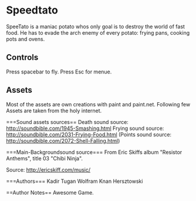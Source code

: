 # Speedtato

SpeeTato is a maniac potato whos only goal is to destroy the world of fast food. He has to evade the arch enemy of every potato: frying pans, cooking pots and ovens.

## Controls
Press spacebar to fly.
Press Esc for menue.

 ## Assets
Most of the assets are own creations with paint and paint.net. Following few Assets are taken from the holy internet.

===Sound assets sources==
Death sound source:   http://soundbible.com/1945-Smashing.html
Frying sound source:  http://soundbible.com/2031-Frying-Food.html
(Points sound source: http://soundbible.com/2072-Shell-Falling.html)

===Main-Backgroundsound source===
From Eric Skiffs album "Resistor Anthems", 
title 03 "Chibi Ninja".

Source: http://ericskiff.com/music/

===Authors===
Kadir Tugan
Wolfram Knan 
Hersztowski

==Author Notes==
Awesome Game.

